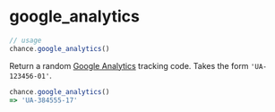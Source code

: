 # google_analytics

```js
// usage
chance.google_analytics()
```

Return a random [Google Analytics](https://support.google.com/analytics/answer/1032385?hl=en) tracking code. Takes the form `'UA-123456-01'`.

```js
chance.google_analytics()
=> 'UA-384555-17'
```
